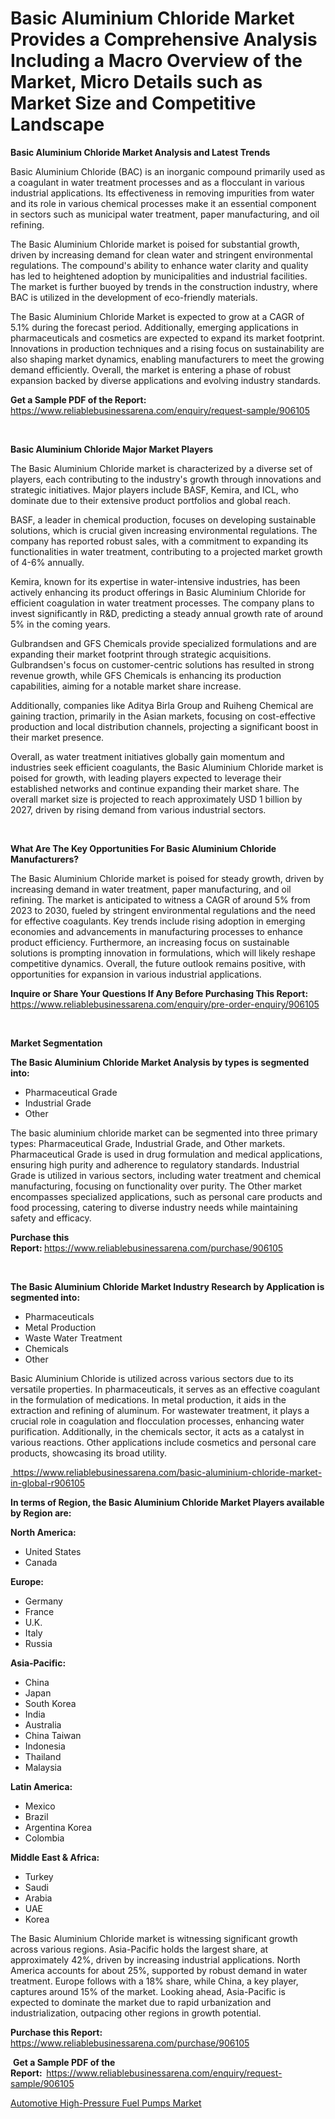 <p><h1>Basic Aluminium Chloride Market Provides a Comprehensive Analysis Including a Macro Overview of the Market, Micro Details such as Market Size and Competitive Landscape</h1></p><p><strong>Basic Aluminium Chloride Market Analysis and Latest Trends</strong></p>
<p><p>Basic Aluminium Chloride (BAC) is an inorganic compound primarily used as a coagulant in water treatment processes and as a flocculant in various industrial applications. Its effectiveness in removing impurities from water and its role in various chemical processes make it an essential component in sectors such as municipal water treatment, paper manufacturing, and oil refining.</p><p>The Basic Aluminium Chloride market is poised for substantial growth, driven by increasing demand for clean water and stringent environmental regulations. The compound's ability to enhance water clarity and quality has led to heightened adoption by municipalities and industrial facilities. The market is further buoyed by trends in the construction industry, where BAC is utilized in the development of eco-friendly materials.</p><p>The Basic Aluminium Chloride Market is expected to grow at a CAGR of 5.1% during the forecast period. Additionally, emerging applications in pharmaceuticals and cosmetics are expected to expand its market footprint. Innovations in production techniques and a rising focus on sustainability are also shaping market dynamics, enabling manufacturers to meet the growing demand efficiently. Overall, the market is entering a phase of robust expansion backed by diverse applications and evolving industry standards.</p></p>
<p><strong>Get a Sample PDF of the Report:&nbsp;</strong> <a href="https://www.reliablebusinessarena.com/enquiry/request-sample/906105?utm_campaign=2189&utm_medium=2&utm_source=Github&utm_content=ia&utm_term=21032025&utm_id=basic-aluminium-chloride">https://www.reliablebusinessarena.com/enquiry/request-sample/906105</a></p>
<p>&nbsp;</p>
<p><strong>Basic Aluminium Chloride Major Market Players</strong></p>
<p><p>The Basic Aluminium Chloride market is characterized by a diverse set of players, each contributing to the industry's growth through innovations and strategic initiatives. Major players include BASF, Kemira, and ICL, who dominate due to their extensive product portfolios and global reach. </p><p>BASF, a leader in chemical production, focuses on developing sustainable solutions, which is crucial given increasing environmental regulations. The company has reported robust sales, with a commitment to expanding its functionalities in water treatment, contributing to a projected market growth of 4-6% annually.</p><p>Kemira, known for its expertise in water-intensive industries, has been actively enhancing its product offerings in Basic Aluminium Chloride for efficient coagulation in water treatment processes. The company plans to invest significantly in R&D, predicting a steady annual growth rate of around 5% in the coming years.</p><p>Gulbrandsen and GFS Chemicals provide specialized formulations and are expanding their market footprint through strategic acquisitions. Gulbrandsen's focus on customer-centric solutions has resulted in strong revenue growth, while GFS Chemicals is enhancing its production capabilities, aiming for a notable market share increase.</p><p>Additionally, companies like Aditya Birla Group and Ruiheng Chemical are gaining traction, primarily in the Asian markets, focusing on cost-effective production and local distribution channels, projecting a significant boost in their market presence.</p><p>Overall, as water treatment initiatives globally gain momentum and industries seek efficient coagulants, the Basic Aluminium Chloride market is poised for growth, with leading players expected to leverage their established networks and continue expanding their market share. The overall market size is projected to reach approximately USD 1 billion by 2027, driven by rising demand from various industrial sectors.</p></p>
<p>&nbsp;</p>
<p><strong>What Are The Key Opportunities For Basic Aluminium Chloride Manufacturers?</strong></p>
<p><p>The Basic Aluminium Chloride market is poised for steady growth, driven by increasing demand in water treatment, paper manufacturing, and oil refining. The market is anticipated to witness a CAGR of around 5% from 2023 to 2030, fueled by stringent environmental regulations and the need for effective coagulants. Key trends include rising adoption in emerging economies and advancements in manufacturing processes to enhance product efficiency. Furthermore, an increasing focus on sustainable solutions is prompting innovation in formulations, which will likely reshape competitive dynamics. Overall, the future outlook remains positive, with opportunities for expansion in various industrial applications.</p></p>
<p><strong>Inquire or Share Your Questions If Any Before Purchasing This Report:</strong> <a href="https://www.reliablebusinessarena.com/enquiry/pre-order-enquiry/906105?utm_campaign=2189&utm_medium=2&utm_source=Github&utm_content=ia&utm_term=21032025&utm_id=basic-aluminium-chloride">https://www.reliablebusinessarena.com/enquiry/pre-order-enquiry/906105</a></p>
<p>&nbsp;</p>
<p><strong>Market Segmentation</strong></p>
<p><strong>The Basic Aluminium Chloride Market Analysis by types is segmented into:</strong></p>
<p><ul><li>Pharmaceutical Grade</li><li>Industrial Grade</li><li>Other</li></ul></p>
<p><p>The basic aluminium chloride market can be segmented into three primary types: Pharmaceutical Grade, Industrial Grade, and Other markets. Pharmaceutical Grade is used in drug formulation and medical applications, ensuring high purity and adherence to regulatory standards. Industrial Grade is utilized in various sectors, including water treatment and chemical manufacturing, focusing on functionality over purity. The Other market encompasses specialized applications, such as personal care products and food processing, catering to diverse industry needs while maintaining safety and efficacy.</p></p>
<p><strong>Purchase this Report:&nbsp;</strong><a href="https://www.reliablebusinessarena.com/purchase/906105?utm_campaign=2189&utm_medium=2&utm_source=Github&utm_content=ia&utm_term=21032025&utm_id=basic-aluminium-chloride">https://www.reliablebusinessarena.com/purchase/906105</a></p>
<p>&nbsp;</p>
<p><strong>The Basic Aluminium Chloride Market Industry Research by Application is segmented into:</strong></p>
<p><ul><li>Pharmaceuticals</li><li>Metal Production</li><li>Waste Water Treatment</li><li>Chemicals</li><li>Other</li></ul></p>
<p><p>Basic Aluminium Chloride is utilized across various sectors due to its versatile properties. In pharmaceuticals, it serves as an effective coagulant in the formulation of medications. In metal production, it aids in the extraction and refining of aluminum. For wastewater treatment, it plays a crucial role in coagulation and flocculation processes, enhancing water purification. Additionally, in the chemicals sector, it acts as a catalyst in various reactions. Other applications include cosmetics and personal care products, showcasing its broad utility.</p></p>
<p><a href="https://www.reliablebusinessarena.com/basic-aluminium-chloride-market-in-global-r906105?utm_campaign=2189&utm_medium=2&utm_source=Github&utm_content=ia&utm_term=21032025&utm_id=basic-aluminium-chloride">&nbsp;https://www.reliablebusinessarena.com/basic-aluminium-chloride-market-in-global-r906105</a></p>
<p><strong>In terms of Region, the Basic Aluminium Chloride Market Players available by Region are:</strong></p>
<p>
    <p> <strong> North America: </strong>
        <ul>
            <li>United States</li>
            <li>Canada</li>
        </ul>
        </p> 
    <p> <strong> Europe: </strong>
        <ul>
            <li>Germany</li>
            <li>France</li>
            <li>U.K.</li>
            <li>Italy</li>
            <li>Russia</li>
        </ul>
        </p> 
    <p> <strong> Asia-Pacific: </strong>
        <ul>
            <li>China</li>
            <li>Japan</li>
            <li>South Korea</li>
            <li>India</li>
            <li>Australia</li>
            <li>China Taiwan</li>
            <li>Indonesia</li>
            <li>Thailand</li>
            <li>Malaysia</li>
        </ul>
        </p> 
    <p> <strong> Latin America: </strong>
        <ul>
            <li>Mexico</li>
            <li>Brazil</li>
            <li>Argentina Korea</li>
            <li>Colombia</li>
        </ul>
        </p> 
    <p> <strong> Middle East & Africa: </strong>
        <ul>
            <li>Turkey</li>
            <li>Saudi</li>
            <li>Arabia</li>
            <li>UAE</li>
            <li>Korea</li>
        </ul>
    </p>
    </p>
<p><p>The Basic Aluminium Chloride market is witnessing significant growth across various regions. Asia-Pacific holds the largest share, at approximately 42%, driven by increasing industrial applications. North America accounts for about 25%, supported by robust demand in water treatment. Europe follows with a 18% share, while China, a key player, captures around 15% of the market. Looking ahead, Asia-Pacific is expected to dominate the market due to rapid urbanization and industrialization, outpacing other regions in growth potential.</p></p>
<p><strong>Purchase this Report: </strong><a href="https://www.reliablebusinessarena.com/purchase/906105?utm_campaign=2189&utm_medium=2&utm_source=Github&utm_content=ia&utm_term=21032025&utm_id=basic-aluminium-chloride">https://www.reliablebusinessarena.com/purchase/906105</a></p>
<p>&nbsp;<strong>Get a Sample PDF of the Report:&nbsp;&nbsp;</strong><a href="https://www.reliablebusinessarena.com/enquiry/request-sample/906105?utm_campaign=2189&utm_medium=2&utm_source=Github&utm_content=ia&utm_term=21032025&utm_id=basic-aluminium-chloride">https://www.reliablebusinessarena.com/enquiry/request-sample/906105</a></p>
<p><strong></strong></p>
<p><p><a href="https://github.com/FlorianWolf90/Market-Research-Report-List-1/blob/main/automotive-high-pressure-fuel-pumps-market.md?utm_campaign=2189&utm_medium=2&utm_source=Github&utm_content=ia&utm_term=21032025&utm_id=basic-aluminium-chloride">Automotive High-Pressure Fuel Pumps Market</a></p></p>